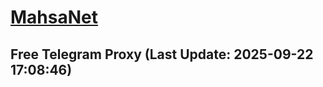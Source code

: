 
# [MahsaNet](https://t.me/mahsa_net)
## Free Telegram Proxy (Last Update: 2025-09-22 17:08:46)

    